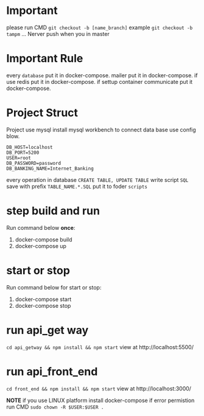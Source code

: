 # Important
please run CMD `git checkout -b [name_branch]` example `git checkout -b tampm` ... Nerver push when you in master
# Important Rule
every `database` put it in docker-compose.
mailer put it in docker-compose.
if use redis put it in docker-compose.
if settup container communicate put it docker-compose.
# Project Struct
Project use mysql install mysql workbench to connect data base use config blow.
```
DB_HOST=localhost
DB_PORT=5200
USER=root
DB_PASSWORD=password
DB_BANKING_NAME=Internet_Banking
```

every operation in database `CREATE TABLE, UPDATE TABLE` write script `SQL` save with prefix `TABLE_NAME.*.SQL` put it to foder `scripts`

# step build and run
Run command below **once**:
1.    docker-compose build
2.    docker-compose up
# start or stop
Run command below for start or stop:
1.    docker-compose start
2.    docker-compose stop

# run api_get way
`cd api_getway && npm install && npm start`
view at http://localhost:5500/
# run api_front_end
`cd front_end && npm install && npm start`
view at http://localhost:3000/

**NOTE** if you use LINUX platform install docker-compose if error permistion run CMD `sudo chown -R $USER:$USER .`